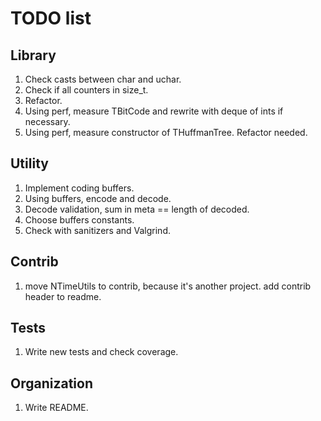 # TODO list

## Library
1. Check casts between char and uchar.
2. Check if all counters in size_t.
3. Refactor.
5. Using perf, measure TBitCode and rewrite with deque of ints if necessary.
6. Using perf, measure constructor of THuffmanTree. Refactor needed.

## Utility
1. Implement coding buffers.
2. Using buffers, encode and decode.
3. Decode validation, sum in meta == length of decoded.
4. Choose buffers constants.
5. Check with sanitizers and Valgrind.

## Contrib
1. move NTimeUtils to contrib, because it's another project. add contrib header to readme.

## Tests
1. Write new tests and check coverage.

## Organization
1. Write README.
